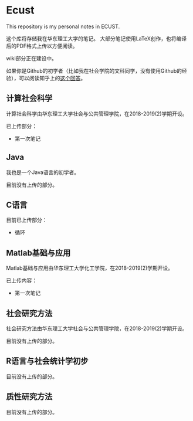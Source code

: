 # Ecust
This repository is my personal notes in ECUST.

这个库将存储我在华东理工大学的笔记。
大部分笔记使用LaTeX创作，也将编译后的PDF格式上传以方便阅读。

wiki部分正在建设中。

如果你是Github的初学者（比如我在社会学院的文科同学，没有使用Github的经验），可以阅读知乎上的[这个回答](https://www.zhihu.com/question/20070065/answer/79557687)。

## 计算社会科学

计算社会科学由华东理工大学社会与公共管理学院，在2018-2019(2)学期开设。

已上传部分：

* 第一次笔记

## Java

我也是一个Java语言的初学者。

目前没有上传的部分。

## C语言

目前已上传部分：

* 循环

## Matlab基础与应用

Matlab基础与应用由华东理工大学化工学院，在2018-2019(2)学期开设。

已上传内容：

* 第一次笔记

## 社会研究方法

社会研究方法由华东理工大学社会与公共管理学院，在2018-2019(2)学期开设。

目前没有上传的部分。
## R语言与社会统计学初步
目前没有上传的部分。
## 质性研究方法
目前没有上传的部分。
